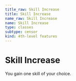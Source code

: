 ```yaml
---
title_raw: Skill Increase
title: Skill Increase
name_raw: Skill Increase
name: Skill Increase
type: classes
subtype: censor
kind: 4th-level features
---
```


# Skill Increase

You gain one skill of your choice.

